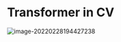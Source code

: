 # Transformer in CV

![image-20220228194427238](C:\Users\wangyx\AppData\Roaming\Typora\typora-user-images\image-20220228194427238.png)